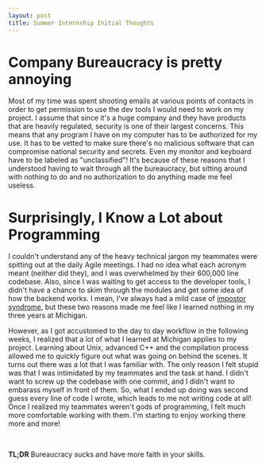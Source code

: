 ```yaml
---
layout: post
title: Summer Internship Initial Thoughts
---
```


# Company Bureaucracy is pretty annoying  
Most of my time was spent shooting emails at various points of contacts in order to get permission to use 
the dev tools I would need to work on my project. I assume that since it's a huge company and they have products that
are heavily regulated, security is one of their largest concerns. This means that
any program I have on my computer has to be authorized for my use. It has to be vetted to make sure
there's no malicious software that can compromise national security and secrets. Even my monitor
and keyboard have to be labeled as "unclassified"! It's because of these reasons that I 
understood having to wait through all the bureaucracy, but sitting around with nothing to do
and no authorization to do anything made me feel useless.

# Surprisingly, I Know a Lot about Programming
I couldn't understand any of the heavy technical jargon my teammates were spitting out 
at the daily Agile meetings. I had no idea what each acronym meant (neither did they), and I was overwhelmed by
their 600,000 line codebase. Also, since I was waiting to get access to the developer tools,
I didn't have a chance to skim through the modules and get some idea of how the backend works. 
I mean, I've always had a mild case of [impostor syndrome](https://en.wikipedia.org/wiki/Impostor_syndrome),
but these two reasons made me feel like I learned nothing in my three years at Michigan.

However, as I got accustomed to the day to day workflow in the following weeks, I realized
that a lot of what I learned at Michigan applies to my project. Learning about Unix,
advanced C++ and the compilation process allowed me to quickly figure out what was going 
on behind the scenes. It turns out there was a lot that I was familiar with. The
only reason I felt stupid was that I was intimidated by my teammates and the task at hand.
I didn't want to screw up the codebase with one commit, and I didn't want to embarass myself
in front of them. So, what I ended up doing was second guess every line of code I wrote, which
leads to me not writing code at all! Once I realized my teammates weren't gods of programming, 
I felt much more comfortable working with them. I'm starting to enjoy working there
more and more!

<br> 

**TL;DR** Bureaucracy sucks and have more faith in your skills.



